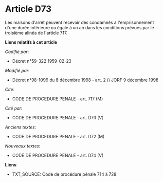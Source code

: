 # Article D73

Les maisons d'arrêt peuvent recevoir des condamnés à l'emprisonnement d'une durée inférieure ou égale à un an dans les
conditions prévues par le troisième alinéa de l'article 717.

**Liens relatifs à cet article**

_Codifié par_:

  - Décret n°59-322 1959-02-23

_Modifié par_:

  - Décret n°98-1099 du 8 décembre 1998 - art. 2 () JORF 9 décembre 1998

_Cite_:

  - CODE DE PROCEDURE PENALE - art. 717 (M)

_Cité par_:

  - CODE DE PROCEDURE PENALE - art. D70 (V)

_Anciens textes_:

  - CODE DE PROCEDURE PENALE - art. D72 (M)

_Nouveaux textes_:

  - CODE DE PROCEDURE PENALE - art. D74 (V)

**Liens**:

  - TXT_SOURCE: Code de procédure pénale 714 à 728
